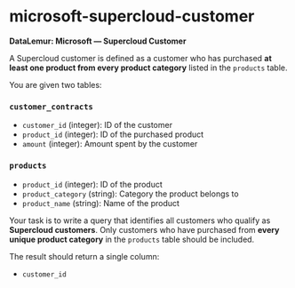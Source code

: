 # microsoft-supercloud-customer

**DataLemur: Microsoft — Supercloud Customer**

A Supercloud customer is defined as a customer who has purchased **at least one product from every product category** listed in the `products` table.

You are given two tables:

### `customer_contracts`
- `customer_id` (integer): ID of the customer
- `product_id` (integer): ID of the purchased product
- `amount` (integer): Amount spent by the customer

### `products`
- `product_id` (integer): ID of the product
- `product_category` (string): Category the product belongs to
- `product_name` (string): Name of the product

Your task is to write a query that identifies all customers who qualify as **Supercloud customers**. Only customers who have purchased from **every unique product category** in the `products` table should be included.

The result should return a single column:
- `customer_id`
